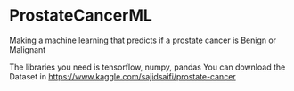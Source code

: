# ProstateCancerML
Making a machine learning that predicts if a prostate cancer is Benign or Malignant

The libraries you need is tensorflow, numpy, pandas
You can download the Dataset in https://www.kaggle.com/sajidsaifi/prostate-cancer
